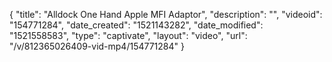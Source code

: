{
    "title": "Alldock One Hand Apple MFI Adaptor",
    "description": "",
    "videoid": "154771284",
    "date_created": "1521143282",
    "date_modified": "1521558583",
    "type": "captivate",
    "layout": "video",
    "url": "\/v\/812365026409-vid-mp4\/154771284"
}